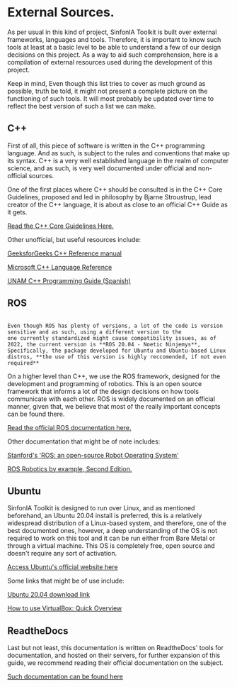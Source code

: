 External Sources.
=======

As per usual in this kind of project, SinfonIA Toolkit is built over external frameworks, languages and tools.
Therefore, it is important to know such tools at least at a basic level to be able to understand a few of our 
design decisions on this project. As a way to aid such comprehension, here is a compilation of external resources
used during the development of this project.

Keep in mind, Even though this list tries to cover as much ground as possible, truth be told, it might not present a complete 
picture on the functioning of such tools. It will most probably be updated over time to reflect the best version of 
such a list we can make.


## C++

First of all, this piece of software is written in the C++ programming language. And as such, is subject to the rules
and conventions that make up its syntax. C++ is a very well established language in the realm of computer science, and
as such, is very well documented under official and non-official sources. 

One of the first places where C++ should be consulted is in the C++ Core Guidelines, proposed and led in philosophy by 
Bjarne Stroustrup, lead creator of the C++ language, it is about as close to an official C++ Guide as it gets.

[Read the C++ Core Guidelines Here.](https://isocpp.github.io/CppCoreGuidelines/)

Other unofficial, but useful resources include:

[GeeksforGeeks C++ Reference manual](https://www.geeksforgeeks.org/c-plus-plus/)

[Microsoft C++ Language Reference](https://docs.microsoft.com/en-us/cpp/cpp/welcome-back-to-cpp-modern-cpp?view=msvc-170)

[UNAM C++ Programming Guide (Spanish)](https://paginas.matem.unam.mx/pderbf/images/mprogintc++.pdf)


## ROS

```{warning}

Even though ROS has plenty of versions, a lot of the code is version sensitive and as such, using a different version to the
one currently standardized might cause compatibility issues, as of 2022, the current version is **ROS 20.04 - Noetic Ninjemys**, 
Specifically, the package developed for Ubuntu and Ubuntu-based Linux distros, **the use of this version is highly reccomended, if not even required** 
```

On a higher level than C++, we use the ROS framework, designed for the development and programming of robotics. 
This is an open source framework that informs a lot of the design decisions on how tools communicate with each other. 
ROS is widely documented on an official manner, given that, we believe that most of the really important concepts can be found there.

[Read the official ROS documentation here.](https://wiki.ros.org/)


Other documentation that might be of note includes:

[Stanford's 'ROS: an open-source Robot Operating System'](http://www.robotics.stanford.edu/~ang/papers/icraoss09-ROS.pdf)

[ROS Robotics by example, Second Edition.](https://github.com/packtpublishing/ros-robotics-by-example-second-edition)


## Ubuntu

SinfonIA Toolkit is designed to run over Linux, and as mentioned beforehand, an Ubuntu 20.04 install is preferred, this is a relatively widespread distribution
of a Linux-based system, and therefore, one of the best documented ones, however, a deep understanding of the OS is not required to work on this tool and it can
be run either from Bare Metal or through a virtual machine. This OS is completely free, open source and doesn't require any sort of activation.

[Access Ubuntu's official website here](https://ubuntu.com/)

Some links that might be of use include:

[Ubuntu 20.04 download link](https://ubuntu.com/download/desktop/thank-you?version=20.04.3&architecture=amd64)

[How to use VirtualBox: Quick Overview](https://www.nakivo.com/blog/use-virtualbox-quick-overview/)


## ReadtheDocs

Last but not least, this documentation is written on ReadtheDocs' tools for documentation, and hosted on their servers, for further expansion of this
guide, we recommend reading their official documentation on the subject.

[Such documentation can be found here](https://docs.readthedocs.io/en/stable/tutorial/)